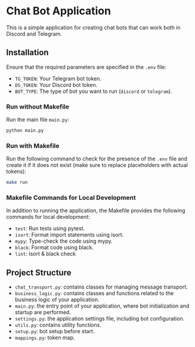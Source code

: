 # Chat Bot Application

This is a simple application for creating chat bots that can work both in Discord and Telegram.

## Installation

Ensure that the required parameters are specified in the `.env` file:

   - `TG_TOKEN`: Your Telegram bot token.
   - `DS_TOKEN`: Your Discord bot token.
   - `BOT_TYPE`: The type of bot you want to run (`discord` or `telegram`).


### Run without Makefile

Run the main file `main.py`:

```bash
python main.py
```

### Run with Makefile

Run the following command to check for the presence of the `.env` file and create it if it does not exist (make sure to replace placeholders with actual tokens):

```bash
make run
```

### Makefile Commands for Local Development
In addition to running the application, the Makefile provides the following commands for local development:

- `test`: Run tests using pytest.
- `isort`: Format import statements using isort.
- `mypy`: Type-check the code using mypy.
- `black`: Format code using black.
- `lint`: Isort & black check

## Project Structure

- `chat_transport.py`: contains classes for managing message transport.
- `business_logic.py`: contains classes and functions related to the business logic of your application.
- `main.py`: the entry point of your application, where bot initialization and startup are performed.
- `settings.py`: the application settings file, including bot configuration.
- `utils.py`: contains utility functions.
- `setup.py`: bot setup before start.
- `mappings.py`: token map.

